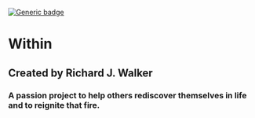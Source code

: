 [![Generic badge](https://img.shields.io/badge/Version-0.1.0-<COLOR>.svg)](https://shields.io/)

# Within

## Created by Richard J. Walker

### A passion project to help others rediscover themselves in life and to reignite that fire.